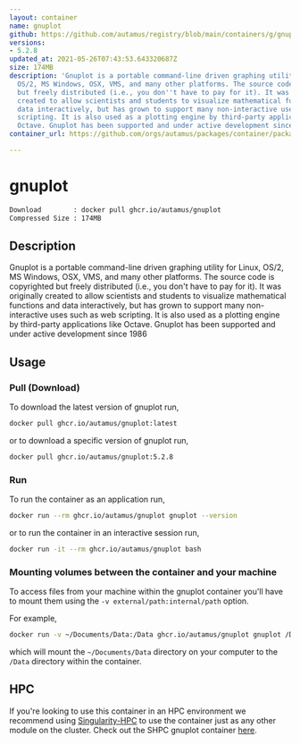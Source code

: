 ```yaml
---
layout: container
name: gnuplot
github: https://github.com/autamus/registry/blob/main/containers/g/gnuplot/spack.yaml
versions:
- 5.2.8
updated_at: 2021-05-26T07:43:53.643320687Z
size: 174MB
description: 'Gnuplot is a portable command-line driven graphing utility for Linux,
  OS/2, MS Windows, OSX, VMS, and many other platforms. The source code is copyrighted
  but freely distributed (i.e., you don''t have to pay for it). It was originally
  created to allow scientists and students to visualize mathematical functions and
  data interactively, but has grown to support many non-interactive uses such as web
  scripting. It is also used as a plotting engine by third-party applications like
  Octave. Gnuplot has been supported and under active development since 1986 '
container_url: https://github.com/orgs/autamus/packages/container/package/gnuplot

---
```

# gnuplot
```bash 
Download        : docker pull ghcr.io/autamus/gnuplot
Compressed Size : 174MB
```

## Description
Gnuplot is a portable command-line driven graphing utility for Linux, OS/2, MS Windows, OSX, VMS, and many other platforms. The source code is copyrighted but freely distributed (i.e., you don't have to pay for it). It was originally created to allow scientists and students to visualize mathematical functions and data interactively, but has grown to support many non-interactive uses such as web scripting. It is also used as a plotting engine by third-party applications like Octave. Gnuplot has been supported and under active development since 1986 

## Usage
### Pull (Download)
To download the latest version of gnuplot run,

```bash
docker pull ghcr.io/autamus/gnuplot:latest
```

or to download a specific version of gnuplot run,

```bash
docker pull ghcr.io/autamus/gnuplot:5.2.8
```
### Run
To run the container as an application run,
```bash
docker run --rm ghcr.io/autamus/gnuplot gnuplot --version
```

or to run the container in an interactive session run,
```bash
docker run -it --rm ghcr.io/autamus/gnuplot bash
```

### Mounting volumes between the container and your machine
To access files from your machine within the gnuplot container you'll have to mount them using the `-v external/path:internal/path` option.

For example,
```bash
docker run -v ~/Documents/Data:/Data ghcr.io/autamus/gnuplot gnuplot /Data/myData.csv
```
which will mount the `~/Documents/Data` directory on your computer to the `/Data` directory within the container.

## HPC
If you're looking to use this container in an HPC environment we recommend using [Singularity-HPC](https://singularity-hpc.readthedocs.io) to use the container just as any other module on the cluster. Check out the SHPC gnuplot container [here](https://singularityhub.github.io/singularity-hpc/r/ghcr.io-autamus-gnuplot/).